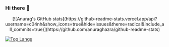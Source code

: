 ### Hi there 👋
<center>[![Anurag's GitHub stats](https://github-readme-stats.vercel.app/api?username=c04nh&show_icons=true&hide=issues&theme=radical&include_all_commits=true)](https://github.com/anuraghazra/github-readme-stats)</center>

[![Top Langs](https://github-readme-stats.vercel.app/api/top-langs/?username=c04nh&layout=compact&theme=radical&card_width=445px)](https://github.com/anuraghazra/github-readme-stats)
<!--
**c04nh/c04nh** is a ✨ _special_ ✨ repository because its `README.md` (this file) appears on your GitHub profile.

Here are some ideas to get you started:

- 🔭 I’m currently working on ...
- 🌱 I’m currently learning ...
- 👯 I’m looking to collaborate on ...
- 🤔 I’m looking for help with ...
- 💬 Ask me about ...
- 📫 How to reach me: ...
- 😄 Pronouns: ...
- ⚡ Fun fact: ...
-->
